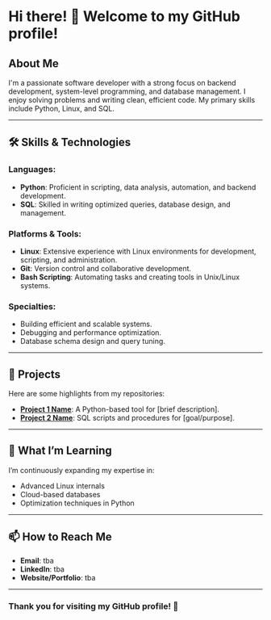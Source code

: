# Hi there! 👋 Welcome to my GitHub profile!

## About Me
I'm a passionate software developer with a strong focus on backend development, system-level programming, and database management. I enjoy solving problems and writing clean, efficient code. My primary skills include Python, Linux, and SQL.

---

## 🛠️ Skills & Technologies

### Languages:
- **Python**: Proficient in scripting, data analysis, automation, and backend development.
- **SQL**: Skilled in writing optimized queries, database design, and management.

### Platforms & Tools:
- **Linux**: Extensive experience with Linux environments for development, scripting, and administration.
- **Git**: Version control and collaborative development.
- **Bash Scripting**: Automating tasks and creating tools in Unix/Linux systems.

### Specialties:
- Building efficient and scalable systems.
- Debugging and performance optimization.
- Database schema design and query tuning.

---

## 📂 Projects

Here are some highlights from my repositories:

- **[Project 1 Name](#)**: A Python-based tool for [brief description].
- **[Project 2 Name](#)**: SQL scripts and procedures for [goal/purpose].

---

## 🌱 What I’m Learning
I’m continuously expanding my expertise in:
- Advanced Linux internals
- Cloud-based databases
- Optimization techniques in Python

---

## 📫 How to Reach Me
- **Email**: tba
- **LinkedIn**: tba
- **Website/Portfolio**: tba

---

### Thank you for visiting my GitHub profile! 🚀


<!--
**marmag0/marmag0** is a ✨ _special_ ✨ repository because its `README.md` (this file) appears on your GitHub profile.

Here are some ideas to get you started:

- 🔭 I’m currently working on ...
- 🌱 I’m currently learning ...
- 👯 I’m looking to collaborate on ...
- 🤔 I’m looking for help with ...
- 💬 Ask me about ...
- 📫 How to reach me: ...
- 😄 Pronouns: ...
- ⚡ Fun fact: ...
-->
